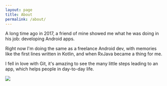 ```yaml
---
layout: page
title: About
permalink: /about/
---
```


A long time ago in 2017, a friend of mine showed me what he was doing in his job: developing Android apps.

Right now I'm doing the same as a freelance Android dev, with memories like the first lines written in Kotlin, and when RxJava became a thing for me.

I fell in love with Git, it's amazing to see the many little steps leading to an app, which helps people in day-to-day life.

<img src="https://matevojts.github.io//assets/images/Mate_Vojts.jpg" style="display: block; margin: auto;" />
